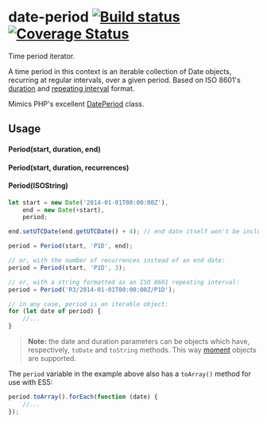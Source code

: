 date-period [![Build status](https://api.travis-ci.org/smhg/date-period.png)](https://travis-ci.org/smhg/date-period) [![Coverage Status](https://coveralls.io/repos/smhg/date-period/badge.svg?branch=master&service=github)](https://coveralls.io/github/smhg/date-period?branch=master)
======
Time period iterator.

A time period in this context is an iterable collection of Date objects, recurring at regular intervals, over a given period. Based on ISO 8601's [duration](https://en.wikipedia.org/wiki/ISO_8601#Durations) and [repeating interval](https://en.wikipedia.org/wiki/ISO_8601#Repeating_intervals) format.

Mimics PHP's excellent [DatePeriod](http://www.php.net/manual/en/class.dateperiod.php) class.

## Usage
#### Period(start, duration, end)
#### Period(start, duration, recurrences)
#### Period(ISOString)
```javascript
let start = new Date('2014-01-01T00:00:00Z'),
	end = new Date(+start),
	period;

end.setUTCDate(end.getUTCDate() + 4); // end date itself won't be included 

period = Period(start, 'P1D', end);

// or, with the number of recurrences instead of an end date:
period = Period(start, 'P1D', 3);

// or, with a string formatted as an ISO 8601 repeating interval:
period = Period('R3/2014-01-01T00:00:00Z/P1D');

// in any case, period is an iterable object:
for (let date of period) {
	//...
}
```
> **Note:** the date and duration parameters can be objects which have, respectively, `toDate` and `toString` methods. This way [moment](http://momentjs.com) objects are supported.

The `period` variable in the example above also has a `toArray()` method for use with ES5:
```javascript
period.toArray().forEach(function (date) {
	//...
});
```
